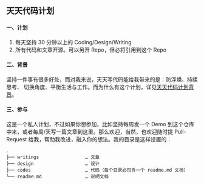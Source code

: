 ## 天天代码计划

#### 一、计划

1. 每天坚持 30 分钟以上的 Coding/Design/Writing
2. 所有代码和文章开源。可以另开 Repo，但必将引用到这个 Repo

#### 二、背景

坚持一件事有很多好处，而对我来说，天天写代码能给我带来的是：防浮燥、持续思考、 切换角度、平衡生活与工作。而为什么有这个计划，详见[天天代码计划背景](./background.md)。

#### 三、参与

这是一个私人计划，不过如果你想参加，比如坚持每周发一个 Demo 到这个仓库中来，或者每周/天写一篇文章到这里。那么欢迎，当然，也欢迎随时提 Pull-Request 给我，帮助我改进，融入你的想法。我的目录是这样设置的：

```
.
├── writings                 … 文章
├── design                   … 设计
├── codes                    … 代码（每个目录必包含一个 readme.md 文档）
└── readme.md                … 说明文档
```
